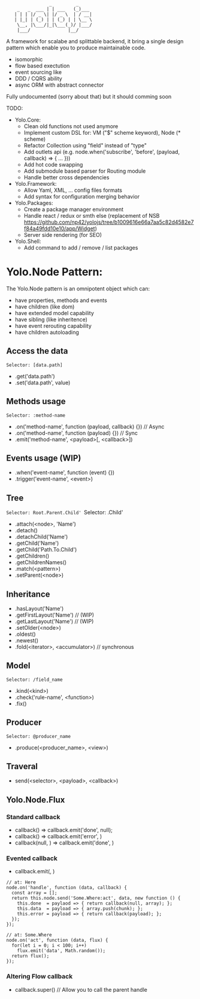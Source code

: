 ```
                _         _      
    _   _  ___ | | ___   (_)___  
   | | | |/ _ \| |/ _ \  | / __| 
   | |_| | (_) | | (_) | | \__ \ 
    \__, |\___/|_|\___(_)/ |___/ 
    |___/              |__/      
```
A framework for scalabe and splittable backend, it bring a single design pattern which enable you to produce maintainable code.
  * isomorphic
  * flow based exectution
  * event sourcing like
  * DDD / CQRS ability
  * async ORM with abstract connector

Fully undocumented (sorry about that) but it should comming soon

TODO:
  * Yolo.Core:
    * Clean old functions not used anymore
    * Implement custom DSL for: VM ("$" scheme keyword), Node (* scheme)
    * Refactor Collection using "field" instead of "type"
    * Add outlets api (e.g. node.when('subscribe', 'before', (payload, callback) => { ... }))
    * Add hot code swapping
    * Add submodule based parser for Routing module
    * Handle better cross dependencies
  * Yolo.Framework:
    * Allow Yaml, XML, ... config files formats
    * Add syntax for configuration merging behavior
  * Yolo.Packages:
    * Create a package manager environment
    * Handle react / redux or smth else (replacement of NSB https://github.com/np42/yolojs/tree/b1009616e66a7aa5c82d4582e7f84a49fdd10e10/app/Widget)
    * Server side rendering (for SEO)
  * Yolo.Shell:
    * Add command to add / remove / list packages

# Yolo.Node Pattern:

The Yolo.Node pattern is an omnipotent object which can:
  * have properties, methods and events
  * have children (like dom)
  * have extended model capability
  * have sibling (like inheritence)
  * have event rerouting capability
  * have children autoloading

## Access the data
`Selector: [data.path]`

  * .get('data.path')
  * .set('data.path', value)

## Methods usage
`Selector: :method-name`

  * .on('method-name', function (payload, callback) {}) // Async
  * .on('method-name', function (payload) {}) // Sync
  * .emit('method-name', \<payload>[, \<callback>])

## Events usage (WIP)

  * .when('event-name', function (event) {})
  * .trigger('event-name', \<event>)

## Tree
`Selector: Root.Parent.Child'
`Selector: .Child'

  * .attach(\<node>, 'Name')
  * .detach()
  * .detachChild('Name')
  * .getChild('Name')
  * .getChild('Path.To.Child')
  * .getChildren()
  * .getChildrenNames()
  * .match(\<pattern>)
  * .setParent(\<node>)

## Inheritance
  * .hasLayout('Name')
  * .getFirstLayout('Name') // (WIP)
  * .getLastLayout('Name') // (WIP)
  * .setOlder(\<node>)
  * .oldest()
  * .newest()
  * .fold(\<iterator>, \<accumulator>) // synchronous

## Model
`Selector: /field_name`

  * .kind(\<kind>)
  * .check('rule-name', \<function>)
  * .fix()

## Producer
`Selector: @producer_name`

 * .produce(\<producer_name>, \<view>)

## Traveral

  * send(\<selector>, \<payload>, \<callback>)

## Yolo.Node.Flux

### Standard callback
  * callback() => callback.emit('done', null);
  * callback(<data>) => callback.emit('error', <data>)
  * callback(null, <data>) => callback.emit('done', <data>)

### Evented callback
  * callback.emit(<event-name>, <data>)

```
// at: Here
node.on('handle', function (data, callback) {
  const array = [];
  return this.node.send('Some.Where:act', data, new function () {
    this.done  = paylaod => { return callback(null, array); };
    this.data  = payload => { array.push(chunk); };
    this.error = payload => { return callback(payload); };
  });
});

// at: Some.Where
node.on('act', function (data, flux) {
  for(let i = 0; i < 100; i++)
    flux.emit('data', Math.random());
  return flux();
});
```

### Altering Flow callback
  * callback.super(<data>) // Allow you to call the parent handle
